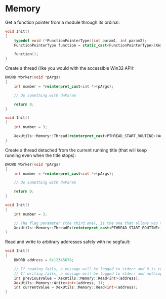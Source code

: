 # Memory

Get a function pointer from a module through its ordinal:
```C++
void Init()
{
    typedef void (*FunctionPointerType)(int param1, int param2);
    FunctionPointerType function = static_cast<FunctionPointerType>(XexUtils::Memory::ResolveFunction("xam.xex", 123));

    function();
}
```

Create a thread (like you would with the accessible Win32 API):
```C++
DWORD Worker(void *pArgs)
{
    int number = *reinterpret_cast<int *>(pArgs);

    // Do something with dwParam

    return 0;
}

void Init()
{
    int number = 3;

    XexUtils::Memory::Thread(reinterpret_cast<PTHREAD_START_ROUTINE>(Worker), &number);
}
```

Create a thread detached from the current running title (that will keep running even when the title stops):
```C++
DWORD Worker(void *pArgs)
{
    int number = *reinterpret_cast<int *>(pArgs);

    // Do something with dwParam

    return 0;
}

void Init()
{
    int number = 3;

    // The flag parameter (the third one), is the one that allows you to customize the way the thread behaves
    XexUtils::Memory::ThreadEx(reinterpret_cast<PTHREAD_START_ROUTINE>(Worker), &number, 2);
}
```

Read and write to arbitrary addresses safely with no segfault:
```C++
void Init()
{
    DWORD address = 0x12345678;

    // If reading fails, a message will be logged to stderr and 0 is returned
    // If writing fails, a message will be logged to stderr and nothing will be done
    int previousValue = XexUtils::Memory::Read<int>(address);
    XexUtils::Memory::Write<int>(address, 3);
    int currentValue = XexUtils::Memory::Read<int>(address);
}
```

